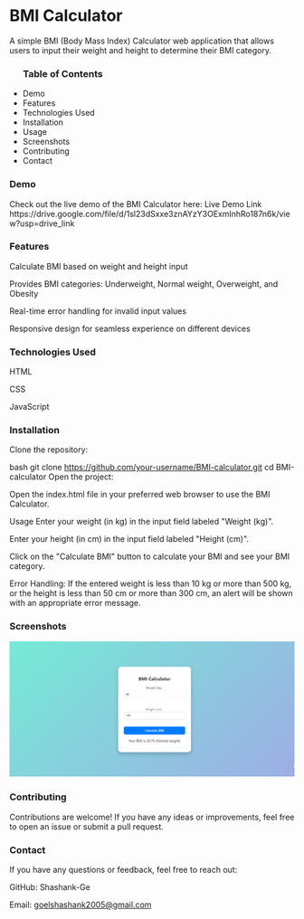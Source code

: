 <h1>BMI Calculator </h1> 
A simple BMI (Body Mass Index) Calculator web application that allows users to input their weight and height to determine their BMI category.

<ul> 
<h3> Table of Contents </h3> 
<li> Demo </li>
<li> Features</li> 
<li>Technologies Used </li> 
<li>Installation </li> 
<li> Usage</li> 
<li>Screenshots </li> 
<li>Contributing </li> 
<li> Contact</li> 
</ul> 
<H3>Demo </H3> 
Check out the live demo of the BMI Calculator here: Live Demo Link 
https://drive.google.com/file/d/1sl23dSxxe3znAYzY3OExmlnhRo187n6k/view?usp=drive_link

<h3>Features</h3>  
Calculate BMI based on weight and height input

Provides BMI categories: Underweight, Normal weight, Overweight, and Obesity

Real-time error handling for invalid input values

Responsive design for seamless experience on different devices

<h3> Technologies Used </h3> 
HTML

CSS

JavaScript

<h3>Installation </h3> 
Clone the repository:

bash
git clone https://github.com/your-username/BMI-calculator.git
cd BMI-calculator
Open the project:

Open the index.html file in your preferred web browser to use the BMI Calculator.

Usage
Enter your weight (in kg) in the input field labeled "Weight (kg)".

Enter your height (in cm) in the input field labeled "Height (cm)".

Click on the "Calculate BMI" button to calculate your BMI and see your BMI category.

Error Handling: If the entered weight is less than 10 kg or more than 500 kg, or the height is less than 50 cm or more than 300 cm, an alert will be shown with an appropriate error message.

<h3> Screenshots </h3>
<img src = " screenshot.png" alt = "actual running website ">

<h3>Contributing </h3> 
Contributions are welcome! If you have any ideas or improvements, feel free to open an issue or submit a pull request.



<h3>Contact </h3> 
If you have any questions or feedback, feel free to reach out:

GitHub: Shashank-Ge

Email: goelshashank2005@gmail.com 